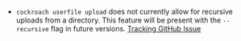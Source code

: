 - `cockroach userfile upload` does not currently allow for recursive uploads from a directory. This feature will be present with the `--recursive` flag in future versions. [Tracking GitHub Issue](https://github.com/cockroachdb/cockroach/pull/65307)
